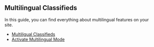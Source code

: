 ## Multilingual Classifieds

In this guide, you can find everything about multilingual features on your site.

* [Multiligual Classifieds](Multilingual-multilingual-classifiesd.md)
* [Activate Multilingual Mode](multilingual-mode.md)
